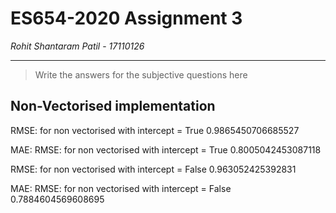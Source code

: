 # ES654-2020 Assignment 3

*Rohit Shantaram Patil* - *17110126*

------

> Write the answers for the subjective questions here

## Non-Vectorised implementation


RMSE: for non vectorised with intercept = True 0.9865450706685527

MAE:  RMSE: for non vectorised with intercept = True 0.8005042453087118

RMSE: for non vectorised with intercept = False 0.963052425392831

MAE:  RMSE: for non vectorised with intercept = False 0.7884604569608695

